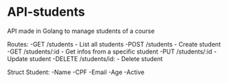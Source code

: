 # API-students
API made in Golang to manage students of a course

Routes: 
-GET /students - List all students
-POST /students - Create student
-GET /students/:id - Get infos from a specific student
-PUT /students/:id - Update student
-DELETE /students/id: - Delete student

Struct Student:
-Name
-CPF
-Email
-Age
-Active